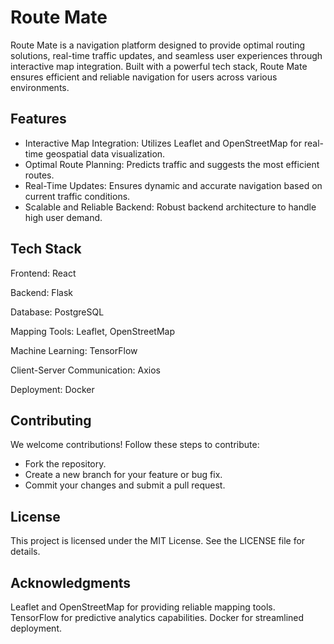 # Route Mate

Route Mate is a navigation platform designed to provide optimal routing solutions, real-time traffic updates, and seamless user experiences through interactive map integration. Built with a powerful tech stack, Route Mate ensures efficient and reliable navigation for users across various environments.

## Features

- Interactive Map Integration: Utilizes Leaflet and OpenStreetMap for real-time geospatial data visualization.
- Optimal Route Planning: Predicts traffic and suggests the most efficient routes.
- Real-Time Updates: Ensures dynamic and accurate navigation based on current traffic conditions.
- Scalable and Reliable Backend: Robust backend architecture to handle high user demand.

## Tech Stack
Frontend: React

Backend: Flask

Database: PostgreSQL

Mapping Tools: Leaflet, OpenStreetMap

Machine Learning: TensorFlow

Client-Server Communication: Axios

Deployment: Docker

## Contributing
We welcome contributions! Follow these steps to contribute:
- Fork the repository.
- Create a new branch for your feature or bug fix.
- Commit your changes and submit a pull request.

## License
This project is licensed under the MIT License. See the LICENSE file for details.

## Acknowledgments
Leaflet and OpenStreetMap for providing reliable mapping tools.
TensorFlow for predictive analytics capabilities.
Docker for streamlined deployment.


